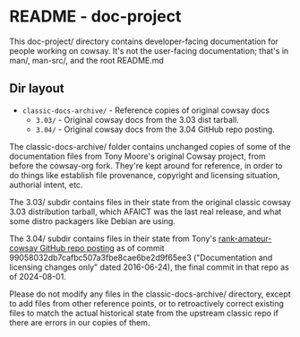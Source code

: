 # README - doc-project

This doc-project/ directory contains developer-facing documentation for people working on cowsay. It's not the user-facing documentation; that's in man/, man-src/, and the root README.md

## Dir layout

* `classic-docs-archive/` - Reference copies of original cowsay docs
  * `3.03/`               - Original cowsay docs from the 3.03 dist tarball.
  * `3.04/`               - Original cowsay docs from the 3.04 GitHub repo posting.

The classic-docs-archive/ folder contains unchanged copies of some of the documentation files from Tony Moore's original Cowsay project, from before the cowsay-org fork. They're kept around for reference, in order to do things like establish file provenance, copyright and licensing situation, authorial intent, etc.

The 3.03/ subdir contains files in their state from the original classic cowsay 3.03 distribution tarball, which AFAICT was the last real release, and what some distro packagers like Debian are using.

The 3.04/ subdir contains files in their state from Tony's [rank-amateur-cowsay GitHub repo posting](https://github.com/tnalpgge/rank-amateur-cowsay) as of commit 99058032db7cafbc507a3fbe8cae6be2d9f65ee3 ("Documentation and licensing changes only" dated 2016-06-24), the final commit in that repo as of 2024-08-01.

Please do not modify any files in the classic-docs-archive/ directory, except to add files from other reference points, or to retroactively correct existing files to match the actual historical state from the upstream classic repo if there are errors in our copies of them.
